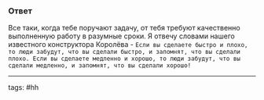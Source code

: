 ### Ответ

Все таки, когда тебе поручают задачу, от тебя требуют качественно выполненную работу в разумные сроки. Я отвечу словами нашего известного конструктора Королёва -
	`Если вы сделаете быстро и плохо, то люди забудут, что вы сделали быстро, и запомнят, что вы сделали плохо. Если вы сделаете медленно и хорошо, то люди забудут, что вы сделали медленно, и запомнят, что вы сделали хорошо!`

___
tags: #hh